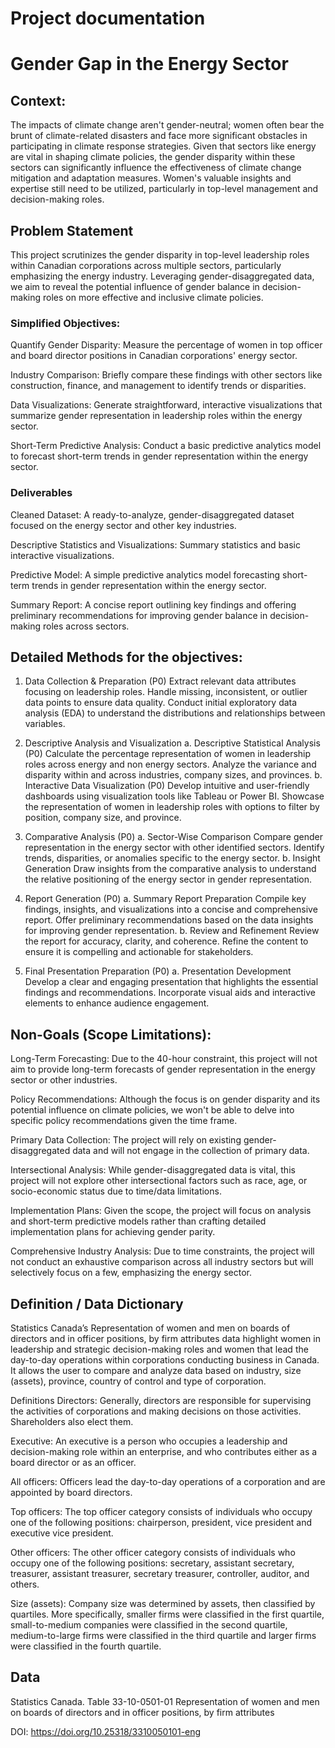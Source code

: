 # Project documentation
# Gender Gap in the Energy Sector

## Context:

The impacts of climate change aren't gender-neutral; women often bear the brunt of climate-related disasters and face more significant obstacles in participating in climate response strategies. Given that sectors like energy are vital in shaping climate policies, the gender disparity within these sectors can significantly influence the effectiveness of climate change mitigation and adaptation measures. Women's valuable insights and expertise still need to be utilized, particularly in top-level management and decision-making roles.

## Problem Statement

This project scrutinizes the gender disparity in top-level leadership roles within Canadian corporations across multiple sectors, particularly emphasizing the energy industry. Leveraging gender-disaggregated data, we aim to reveal the potential influence of gender balance in decision-making roles on more effective and inclusive climate policies.

### Simplified Objectives:
Quantify Gender Disparity: Measure the percentage of women in top officer and board director positions in Canadian corporations' energy sector.

Industry Comparison: Briefly compare these findings with other sectors like construction, finance, and management to identify trends or disparities.

Data Visualizations: Generate straightforward, interactive visualizations that summarize gender representation in leadership roles within the energy sector.

Short-Term Predictive Analysis: Conduct a basic predictive analytics model to forecast short-term trends in gender representation within the energy sector.

### Deliverables
Cleaned Dataset: A ready-to-analyze, gender-disaggregated dataset focused on the energy sector and other key industries.

Descriptive Statistics and Visualizations: Summary statistics and basic interactive visualizations.

Predictive Model: A simple predictive analytics model forecasting short-term trends in gender representation within the energy sector.

Summary Report: A concise report outlining key findings and offering preliminary recommendations for improving gender balance in decision-making roles across sectors.



## Detailed Methods for the objectives:

1. Data Collection & Preparation (P0)
Extract relevant data attributes focusing on leadership roles.
Handle missing, inconsistent, or outlier data points to ensure data quality.
Conduct initial exploratory data analysis (EDA) to understand the distributions and relationships between variables.

2. Descriptive Analysis and Visualization
a. Descriptive Statistical Analysis (P0)
Calculate the percentage representation of women in leadership roles across energy and non energy sectors.
Analyze the variance and disparity within and across industries, company sizes, and provinces.
b. Interactive Data Visualization (P0)
Develop intuitive and user-friendly dashboards using visualization tools like Tableau or Power BI.
Showcase the representation of women in leadership roles with options to filter by position, company size, and province.

3. Comparative Analysis (P0)
a. Sector-Wise Comparison
Compare gender representation in the energy sector with other identified sectors.
Identify trends, disparities, or anomalies specific to the energy sector.
b. Insight Generation
Draw insights from the comparative analysis to understand the relative positioning of the energy sector in gender representation.



4. Report Generation (P0)
a. Summary Report Preparation
Compile key findings, insights, and visualizations into a concise and comprehensive report.
Offer preliminary recommendations based on the data insights for improving gender representation.
b. Review and Refinement
Review the report for accuracy, clarity, and coherence.
Refine the content to ensure it is compelling and actionable for stakeholders.

5. Final Presentation Preparation (P0)
a. Presentation Development
Develop a clear and engaging presentation that highlights the essential findings and recommendations.
Incorporate visual aids and interactive elements to enhance audience engagement.


## Non-Goals (Scope Limitations):
Long-Term Forecasting: Due to the 40-hour constraint, this project will not aim to provide long-term forecasts of gender representation in the energy sector or other industries.

Policy Recommendations: Although the focus is on gender disparity and its potential influence on climate policies, we won't be able to delve into specific policy recommendations given the time frame.

Primary Data Collection: The project will rely on existing gender-disaggregated data and will not engage in the collection of primary data.

Intersectional Analysis: While gender-disaggregated data is vital, this project will not explore other intersectional factors such as race, age, or socio-economic status due to time/data limitations.

Implementation Plans: Given the scope, the project will focus on analysis and short-term predictive models rather than crafting detailed implementation plans for achieving gender parity.

Comprehensive Industry Analysis: Due to time constraints, the project will not conduct an exhaustive comparison across all industry sectors but will selectively focus on a few, emphasizing the energy sector.




## Definition / Data Dictionary 


Statistics Canada’s Representation of women and men on boards of directors and in officer positions, by firm attributes data highlight women in leadership and strategic decision-making roles and women that lead the day-to-day operations within corporations conducting business in Canada. It allows the user to compare and analyze data based on industry, size (assets), province, country of control and type of corporation.

Definitions
Directors: Generally, directors are responsible for supervising the activities of corporations and making decisions on those activities. Shareholders also elect them.

Executive: An executive is a person who occupies a leadership and decision-making role within an enterprise, and who contributes either as a board director or as an officer.

All officers: Officers lead the day-to-day operations of a corporation and are appointed by board directors.

Top officers: The top officer category consists of individuals who occupy one of the following positions: chairperson, president, vice president and executive vice president.

Other officers: The other officer category consists of individuals who occupy one of the following positions: secretary, assistant secretary, treasurer, assistant treasurer, secretary treasurer, controller, auditor, and others.

Size (assets): Company size was determined by assets, then classified by quartiles. More specifically, smaller firms were classified in the first quartile, small-to-medium companies were classified in the second quartile, medium-to-large firms were classified in the third quartile and larger firms were classified in the fourth quartile.



## Data


Statistics Canada. Table 33-10-0501-01  Representation of women and men on boards of directors and in officer positions, by firm attributes


DOI: https://doi.org/10.25318/3310050101-eng

